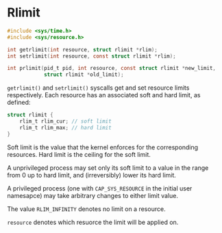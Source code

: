 # Rlimit

```c
#include <sys/time.h>
#include <sys/resource.h>

int getrlimit(int resource, struct rlimit *rlim);
int setrlimit(int resource, const struct rlimit *rlim);

int prlimit(pid_t pid, int resource, const struct rlimit *new_limit,
            struct rlimit *old_limit);
```

`getrlimit()` and `setrlimit()` syscalls get and set resource limits respectively. Each resource has an associated soft and hard limit, as defined:

```c
struct rlimit {
	rlim_t rlim_cur; // soft limit
	rlim_t rlim_max; // hard limit
}
```

Soft limit is the value that the kernel enforces for the corresponding resources. Hard limit is the ceiling for the soft limit.

A unprivileged process may set only its soft limit to a value in the range from 0 up to hard limit, and (irreversibly) lower its hard limit.

A privileged process (one with `CAP_SYS_RESOURCE` in the initial user namesapce) may take arbitrary changes to either limit value.

The value `RLIM_INFINITY` denotes no limit on a resource.

`resource` denotes which resuorce the limit will be applied on.


